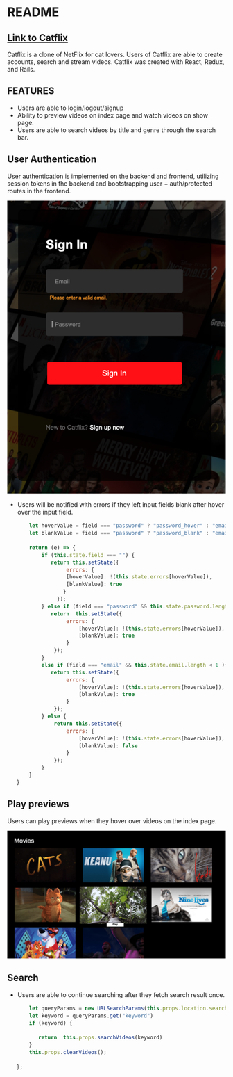 # README

## [Link to Catflix](https://catflix-app.herokuapp.com/#/)

Catflix is a clone of NetFlix for cat lovers. Users of Catflix are able to create accounts, search and stream videos. Catflix was created with React, Redux, and Rails.

## FEATURES

* Users are able to login/logout/signup 
* Ability to preview videos on index page and watch videos on show page. 
* Users are able to search videos by title and genre through the search bar.

## User Authentication 
User authentication is implemented on the backend and frontend, utilizing session tokens in the backend and bootstrapping user + auth/protected routes in the frontend. 

![Link to Catflix](https://github.com/Sokada101/Catflix/blob/master/app/assets/images/readme_assets/user_auth.png)

* Users will be notified with errors if they left input fields blank after hover over the input field. 

```javascript  blurField(field) {
       let hoverValue = field === "password" ? "password_hover" : "email_hover";
       let blankValue = field === "password" ? "password_blank" : "email_blank";

       return (e) => {
           if (this.state.field === "") {
              return this.setState({
                   errors: {  
                   [hoverValue]: !(this.state.errors[hoverValue]),
                   [blankValue]: true 
                  }
                });
           } else if (field === "password" && this.state.password.length < 4 ) {
              return  this.setState({
                   errors: {
                       [hoverValue]: !(this.state.errors[hoverValue]),
                       [blankValue]: true 
                   }
               });        
           } 
           else if (field === "email" && this.state.email.length < 1 ){
              return this.setState({
                   errors: {
                       [hoverValue]: !(this.state.errors[hoverValue]),
                       [blankValue]: true 
                   }
               });
           } else {
               return this.setState({
                   errors: {
                       [hoverValue]: !(this.state.errors[hoverValue]),
                       [blankValue]: false
                   }
               });
           }
       }
   }
  ```
 ## Play previews
 Users can play previews when they hover over videos on the index page. 
 
 ![Link to Catflix](https://github.com/Sokada101/Catflix/blob/master/app/assets/images/readme_assets/preview.png)
 

 ## Search 
 
 * Users are able to continue searching after they fetch search result once.
 
 ```javascript     componentDidMount() {
        let queryParams = new URLSearchParams(this.props.location.search)
        let keyword = queryParams.get("keyword")
        if (keyword) {

           return  this.props.searchVideos(keyword)
        } 
        this.props.clearVideos();

    };
```

